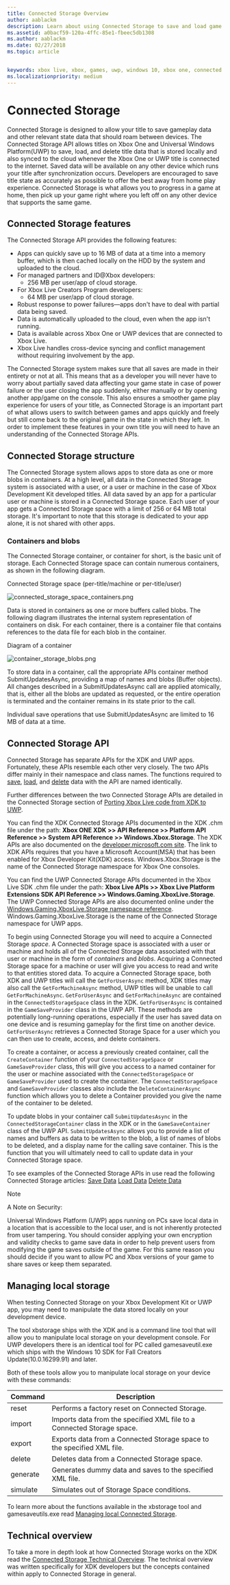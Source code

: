 ```yaml
---
title: Connected Storage Overview
author: aablackm
description: Learn about using Connected Storage to save and load game data across devices.
ms.assetid: a0bacf59-120a-4ffc-85e1-fbeec5db1308
ms.author: aablackm
ms.date: 02/27/2018
ms.topic: article


keywords: xbox live, xbox, games, uwp, windows 10, xbox one, connected storage
ms.localizationpriority: medium
---
```


# Connected Storage
Connected Storage is designed to allow your title to save gameplay data and other relevant state data that should roam between devices. The Connected Storage API allows titles on Xbox One and Universal Windows Platform(UWP) to save, load, and delete title data that is stored locally and also synced to the cloud whenever the Xbox One or UWP title is connected to the internet. Saved data will be available on any other device which runs your title after synchronization occurs. Developers are encouraged to save title state as accurately as possible to offer the best away from home play experience. Connected Storage is what allows you to progress in a game at home, then pick up your game right where you left off on any other device that supports the same game.

## Connected Storage features

The Connected Storage API provides the following features:

- Apps can quickly save up to 16 MB of data at a time into a memory buffer, which is then cached locally on the HDD by the system and uploaded to the cloud.
- For managed partners and ID@Xbox developers:
    - 256 MB per user/app of cloud storage.
- For Xbox Live Creators Program developers:
    - 64 MB per user/app of cloud storage.
- Robust response to power failures—apps don't have to deal with partial data being saved.
- Data is automatically uploaded to the cloud, even when the app isn't running.
- Data is available across Xbox One or UWP devices that are connected to Xbox Live.
- Xbox Live handles cross-device syncing and conflict management without requiring involvement by the app.

The Connected Storage system makes sure that all saves are made in their entirety or not at all. This means that as a developer you will never have to worry about partially saved data affecting your game state in case of power failure or the user closing the app suddenly, either manually or by opening another app/game on the console. This also ensures a smoother game play experience for users of your title, as Connected Storage is an important part of what allows users to switch between games and apps quickly and freely but still come back to the original game in the state in which they left. In order to implement these features in your own title you will need to have an understanding of the Connected Storage APIs.

## Connected Storage structure

The Connected Storage system allows apps to store data as one or more blobs in containers. At a high level, all data in the Connected Storage system is associated with a user, or a user or machine in the case of Xbox Development Kit developed titles. All data saved by an app for a particular user or machine is stored in a Connected Storage space. Each user of your app gets a Connected Storage space with a limit of 256 or 64 MB total storage. It's important to note that this storage is dedicated to your app alone, it is not shared with other apps.

### Containers and blobs

The Connected Storage container, or container for short, is the basic unit of storage. Each Connected Storage space can contain numerous containers, as shown in the following diagram.

Connected Storage space (per-title/machine or per-title/user)

![connected_storage_space_containers.png](../../images/connected_storage/connected_storage_space_containers.png)

 Data is stored in containers as one or more buffers called blobs. The following diagram illustrates the internal system representation of containers on disk. For each container, there is a container file that contains references to the data file for each blob in the container.

Diagram of a container

![container_storage_blobs.png](../../images/connected_storage/container_storage_blobs.png)

To store data in a container, call the appropriate APIs container method SubmitUpdatesAsync, providing a map of names and blobs (Buffer objects). All changes described in a SubmitUpdatesAsync call are applied atomically, that is, either all the blobs are updated as requested, or the entire operation is terminated and the container remains in its state prior to the call.

Individual save operations that use SubmitUpdatesAsync are limited to 16 MB of data at a time.

## Connected Storage API

Connected Storage has separate APIs for the XDK and UWP apps. Fortunately, these APIs resemble each other very closely. The two APIs differ mainly in their namespace and class names. The functions required to [save](connected-storage-saving.md), [load](connected-storage-loading.md), and [delete](connected-storage-deleting.md) data with the API are named identically.

Further differences between the two Connected Storage APIs are detailed in the Connected Storage section of [Porting Xbox Live code from XDK to UWP](../../using-xbox-live/porting-xbox-live-code-from-xdk-to-uwp.md).

You can find the XDK Connected Storage APIs documented in the XDK .chm file under the path:
**Xbox ONE XDK >> API Reference >> Platform API Reference >> System API Reference >> Windows.Xbox.Storage**.
The XDK APIs are also documented on the [developer.microsoft.com site](https://developer.microsoft.com/en-us/games/xbox/docs/xdk/storage-xbox-microsoft-n).
The link to XDK APIs requires that you have a Microsoft Account(MSA) that has been enabled for Xbox Developer Kit(XDK) access.
Windows.Xbox.Storage is the name of the Connected Storage namespace for Xbox One consoles.

You can find the UWP Connected Storage APIs documented in the Xbox Live SDK .chm file under the path:
**Xbox Live APIs >> Xbox Live Platform Extensions SDK API Reference >> Windows.Gaming.XboxLive.Storage**.
The UWP Connected Storage APIs are also documented online under the [Windows.Gaming.XboxLive.Storage namespace reference](https://docs.microsoft.com/uwp/api/windows.gaming.xboxlive.storage).
Windows.Gaming.XboxLive.Storage is the name of the Connected Storage namespace for UWP apps.

To begin using Connected Storage you will need to acquire a Connected Storage *space*. A Connected Storage space is associated with a user or machine and holds all of the Connected Storage data associated with that user or machine in the form of *containers* and *blobs*. Acquiring a Connected Storage space for a machine or user will give you access to read and write to that entities stored data. To acquire a Connected Storage space, both XDK and UWP titles will call the `GetForUserAsync` method, XDK titles may also call the `GetForMachineAsync` method, UWP titles will be unable to call `GetForMachineAsync`. `GetForUserAsync` and `GetForMachineAsync` are contained in the `ConnectedStorageSpace` class in the XDK. `GetForUserAsync` is contained in the `GameSaveProvider` class in the UWP API. These methods are potentially long-running operations, especially if the user has saved data on one device and is resuming gameplay for the first time on another device. `GetForUserAsync` retrieves a Connected Storage Space for a user which you can then use to create, access, and delete containers.

To create a container, or access a previously created container, call the `CreateContainer` function of your `ConnectedStorageSpace` or `GameSaveProvider` class, this will give you access to a named container for the user or machine associated with the `ConnectedStorageSpace` or `GameSaveProvider` used to create the container. The `ConnectedStorageSpace` and `GameSaveProvider` classes also include the `DeleteContainerAsync` function which allows you to delete a Container provided you give the name of the container to be deleted.

To update blobs in your container call `SubmitUpdatesAsync` in the `ConnectedStorageContainer` class in the XDK or in the `GameSaveContainer` class of the UWP API. `SubmitUpdatesAsync` allows you to provide a list of names and buffers as data to be written to the blob, a list of names of blobs to be deleted, and a display name for the calling save container. This is the function that you will ultimately need to call to update data in your Connected Storage space.

To see examples of the Connected Storage APIs in use read the following Connected Storage articles:
[Save Data](connected-storage-saving.md)
[Load Data](connected-storage-loading.md)
[Delete Data](connected-storage-deleting.md)

> [!NOTE]
> A Note on Security:
>
> Universal Windows Platform (UWP) apps running on PCs save local data in a location that is accessible to the local user, and is not inherently protected from user tampering.
>You should consider applying your own encryption and validity checks to game save data in order to help prevent users from modifying the game saves outside of the game.
>For this same reason you should decide if you want to allow PC and Xbox versions of your game to share saves or keep them separated.

## Managing local storage

When testing Connected Storage on your Xbox Development Kit or UWP app, you may need to manipulate the data stored locally on your development device.

The tool xbstorage ships with the XDK and is a command line tool that will allow you to manipulate local storage on your development console.
For UWP developers there is an identical tool for PC called gamesaveutil.exe which ships with the Windows 10 SDK for Fall Creators Update(10.0.16299.91) and later.

Both of these tools allow you to manipulate local storage on your device with these commands:

|Command  |Description  |
|---------|---------|
|reset    | Performs a factory reset on Connected Storage. |
|import   | Imports data from the specified XML file to a Connected Storage space. |
|export   | Exports data from a Connected Storage space to the specified XML file. |
|delete   | Deletes data from a Connected Storage space. |
|generate | Generates dummy data and saves to the specified XML file. |
|simulate | Simulates out of Storage Space conditions. |

To learn more about the functions available in the xbstorage tool and gamesaveutils.exe read [Managing local Connected Storage](connected-storage-xb-storage.md).

## Technical overview

To take a more in depth look at how Connected Storage works on the XDK read the [Connected Storage Technical Overview](connected-storage-technical-overview.md). The technical overview was written specifically for XDK developers but the concepts contained within apply to Connected Storage in general.